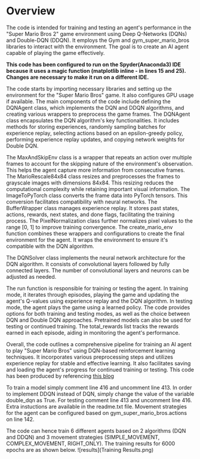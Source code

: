 # Overview
The code is intended for training and testing an agent's performance in the "Super Mario Bros 2" game environment using Deep Q-Networks (DQNs) and Double-DQN (DDQN). It employs the Gym and gym_super_mario_bros libraries to interact with the environment. The goal is to create an AI agent capable of playing the game effectively. 

**This code has been configured to run on the Spyder(Anaconda3) IDE because it uses a magic function (matplotlib inline - in lines 15 and 25). Changes are necessary to make it run on a different IDE.**

The code starts by importing necessary libraries and setting up the environment for the "Super Mario Bros" game. It also configures GPU usage if available. The main components of the code include defining the DQNAgent class, which implements the DQN and DDQN algorithms, and creating various wrappers to preprocess the game frames. The DQNAgent class encapsulates the DQN algorithm's key functionalities. It includes methods for storing experiences, randomly sampling batches for experience replay, selecting actions based on an epsilon-greedy policy, performing experience replay updates, and copying network weights for Double DQN.

The MaxAndSkipEnv class is a wrapper that repeats an action over multiple frames to account for the skipping nature of the environment's observation. This helps the agent capture more information from consecutive frames.
The MarioRescale84x84 class resizes and preprocesses the frames to grayscale images with dimensions 84x84. This resizing reduces the computational complexity while retaining important visual information.
The ImageToPyTorch class converts the frame data into PyTorch tensors. This conversion facilitates compatibility with neural networks.
The BufferWrapper class manages experience replay. It stores past states, actions, rewards, next states, and done flags, facilitating the training process.
The PixelNormalization class further normalizes pixel values to the range [0, 1] to improve training convergence.
The create_mario_env function combines these wrappers and configurations to create the final environment for the agent. It wraps the environment to ensure it's compatible with the DQN algorithm.

The DQNSolver class implements the neural network architecture for the DQN algorithm. It consists of convolutional layers followed by fully connected layers. The number of convolutional layers and neurons can be adjusted as needed.

The run function is responsible for training or testing the agent. In training mode, it iterates through episodes, playing the game and updating the agent's Q-values using experience replay and the DQN algorithm. In testing mode, the agent plays the game using a learned policy. The code provides options for both training and testing modes, as well as the choice between DQN and Double DQN approaches. Pretrained models can also be used for testing or continued training. The total_rewards list tracks the rewards earned in each episode, aiding in monitoring the agent's performance.

Overall, the code outlines a comprehensive pipeline for training an AI agent to play "Super Mario Bros" using DQN-based reinforcement learning techniques. It incorporates various preprocessing steps and utilizes experience replay for stable and effective learning. It also facilitates saving and loading the agent's progress for continued training or testing. This code has been produced by referencing [this blog](https://blog.paperspace.com/building-double-deep-q-network-super-mario-bros/)

To train a model simply comment line 416 and uncomment line 413. In order to implement DDQN instead of DQN, simply change the value of the variable double_dqn as True. For testing comment line 413 and uncomment line 416. Extra instuctions are available in the readme.txt file. Movement strategies for the agent can be configured based on gym_super_mario_bros.actions on line 142.

The code can hence train 6 different agents based on 2 algorithms (DQN and DDQN) and 3 movement strategies (SIMPLE_MOVEMENT, COMPLEX_MOVEMENT, RIGHT_ONLY). The training results for 6000 epochs are as shown below.
![results](Training Results.png)
